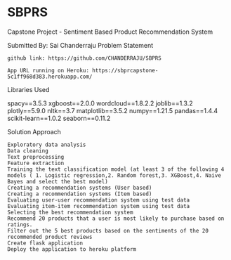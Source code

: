 # SBPRS
Capstone Project - Sentiment Based Product Recommendation System

Submitted By: Sai Chanderraju
Problem Statement


    github link: https://github.com/CHANDERRAJU/SBPRS

    App URL running on Heroku: https://sbprcapstone-5c1ff968d383.herokuapp.com/

Libraries Used

spacy==3.5.3
xgboost==2.0.0
wordcloud==1.8.2.2
joblib==1.3.2
plotly==5.9.0
nltk==3.7
matplotlib==3.5.2
numpy==1.21.5
pandas==1.4.4
scikit-learn==1.0.2
seaborn==0.11.2

Solution Approach

    Exploratory data analysis
    Data cleaning
    Text preprocessing
    Feature extraction
    Training the text classification model (at least 3 of the following 4 models ( 1. Logistic regression,2. Random forest,3. XGBoost,4. Naive Bayes and select the best model)
    Creating a recommendation systems (User based)
    Creating a recommendation systems (Item based)
    Evaluating user-user recommendation system using test data
    Evaluating item-item recommendation system using test data
    Selecting the best recommendation system
    Recommend 20 products that a user is most likely to purchase based on ratings.
    Filter out the 5 best products based on the sentiments of the 20 recommended product reviews
    Create flask application
    Deploy the application to heroku platform


